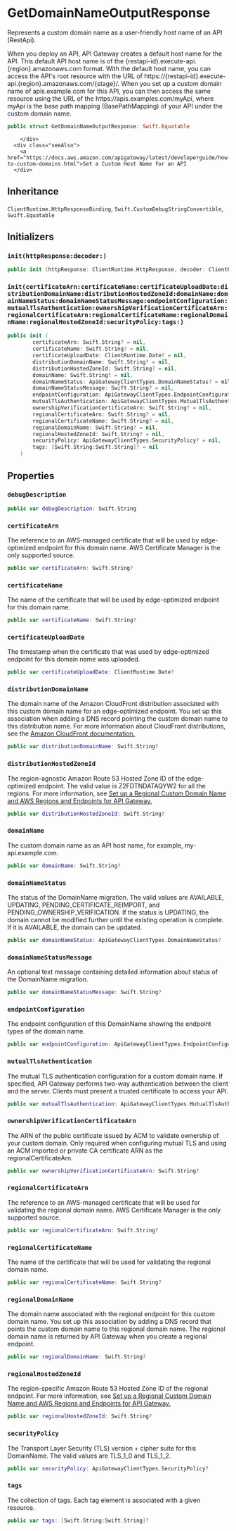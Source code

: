 # GetDomainNameOutputResponse

Represents a custom domain name as a user-friendly host name of an API (RestApi).

<div class="Remarks">
When you deploy an API, API Gateway creates a default host name for the API. This default API host name is of the {restapi-id}.execute-api.{region}.amazonaws.com format. With the default host name, you can access the API's root resource with the URL of https:​//{restapi-id}.execute-api.{region}.amazonaws.com/{stage}/. When you set up a custom domain name of apis.example.com for this API, you can then access the same resource using the URL of the https:​//apis.examples.com/myApi, where myApi is the base path mapping (BasePathMapping) of your API under the custom domain name.

``` swift
public struct GetDomainNameOutputResponse: Swift.Equatable 
```

``` 
    </div>
  <div class="seeAlso">
    <a href="https://docs.aws.amazon.com/apigateway/latest/developerguide/how-to-custom-domains.html">Set a Custom Host Name for an API
  </div>
```

## Inheritance

`ClientRuntime.HttpResponseBinding`, `Swift.CustomDebugStringConvertible`, `Swift.Equatable`

## Initializers

### `init(httpResponse:decoder:)`

``` swift
public init (httpResponse: ClientRuntime.HttpResponse, decoder: ClientRuntime.ResponseDecoder? = nil) throws 
```

### `init(certificateArn:certificateName:certificateUploadDate:distributionDomainName:distributionHostedZoneId:domainName:domainNameStatus:domainNameStatusMessage:endpointConfiguration:mutualTlsAuthentication:ownershipVerificationCertificateArn:regionalCertificateArn:regionalCertificateName:regionalDomainName:regionalHostedZoneId:securityPolicy:tags:)`

``` swift
public init (
        certificateArn: Swift.String? = nil,
        certificateName: Swift.String? = nil,
        certificateUploadDate: ClientRuntime.Date? = nil,
        distributionDomainName: Swift.String? = nil,
        distributionHostedZoneId: Swift.String? = nil,
        domainName: Swift.String? = nil,
        domainNameStatus: ApiGatewayClientTypes.DomainNameStatus? = nil,
        domainNameStatusMessage: Swift.String? = nil,
        endpointConfiguration: ApiGatewayClientTypes.EndpointConfiguration? = nil,
        mutualTlsAuthentication: ApiGatewayClientTypes.MutualTlsAuthentication? = nil,
        ownershipVerificationCertificateArn: Swift.String? = nil,
        regionalCertificateArn: Swift.String? = nil,
        regionalCertificateName: Swift.String? = nil,
        regionalDomainName: Swift.String? = nil,
        regionalHostedZoneId: Swift.String? = nil,
        securityPolicy: ApiGatewayClientTypes.SecurityPolicy? = nil,
        tags: [Swift.String:Swift.String]? = nil
    )
```

## Properties

### `debugDescription`

``` swift
public var debugDescription: Swift.String 
```

### `certificateArn`

The reference to an AWS-managed certificate that will be used by edge-optimized endpoint for this domain name. AWS Certificate Manager is the only supported source.

``` swift
public var certificateArn: Swift.String?
```

### `certificateName`

The name of the certificate that will be used by edge-optimized endpoint for this domain name.

``` swift
public var certificateName: Swift.String?
```

### `certificateUploadDate`

The timestamp when the certificate that was used by edge-optimized endpoint for this domain name was uploaded.

``` swift
public var certificateUploadDate: ClientRuntime.Date?
```

### `distributionDomainName`

The domain name of the Amazon CloudFront distribution associated with this custom domain name for an edge-optimized endpoint. You set up this association when adding a DNS record pointing the custom domain name to this distribution name. For more information about CloudFront distributions, see the <a target="_blank" href="https:​//aws.amazon.com/documentation/cloudfront/">Amazon CloudFront documentation.

``` swift
public var distributionDomainName: Swift.String?
```

### `distributionHostedZoneId`

The region-agnostic Amazon Route 53 Hosted Zone ID of the edge-optimized endpoint. The valid value is Z2FDTNDATAQYW2 for all the regions. For more information, see <a href="https:​//docs.aws.amazon.com/apigateway/latest/developerguide/apigateway-regional-api-custom-domain-create.html">Set up a Regional Custom Domain Name and <a href="https:​//docs.aws.amazon.com/general/latest/gr/rande.html#apigateway_region">AWS Regions and Endpoints for API Gateway.

``` swift
public var distributionHostedZoneId: Swift.String?
```

### `domainName`

The custom domain name as an API host name, for example, my-api.example.com.

``` swift
public var domainName: Swift.String?
```

### `domainNameStatus`

The status of the DomainName migration. The valid values are AVAILABLE, UPDATING, PENDING\_CERTIFICATE\_REIMPORT, and PENDING\_OWNERSHIP\_VERIFICATION. If the status is UPDATING, the domain cannot be modified further until the existing operation is complete. If it is AVAILABLE, the domain can be updated.

``` swift
public var domainNameStatus: ApiGatewayClientTypes.DomainNameStatus?
```

### `domainNameStatusMessage`

An optional text message containing detailed information about status of the DomainName migration.

``` swift
public var domainNameStatusMessage: Swift.String?
```

### `endpointConfiguration`

The endpoint configuration of this DomainName showing the endpoint types of the domain name.

``` swift
public var endpointConfiguration: ApiGatewayClientTypes.EndpointConfiguration?
```

### `mutualTlsAuthentication`

The mutual TLS authentication configuration for a custom domain name. If specified, API Gateway performs two-way authentication between the client and the server. Clients must present a trusted certificate to access your API.

``` swift
public var mutualTlsAuthentication: ApiGatewayClientTypes.MutualTlsAuthentication?
```

### `ownershipVerificationCertificateArn`

The ARN of the public certificate issued by ACM to validate ownership of your custom domain. Only required when configuring mutual TLS and using an ACM imported or private CA certificate ARN as the regionalCertificateArn.

``` swift
public var ownershipVerificationCertificateArn: Swift.String?
```

### `regionalCertificateArn`

The reference to an AWS-managed certificate that will be used for validating the regional domain name. AWS Certificate Manager is the only supported source.

``` swift
public var regionalCertificateArn: Swift.String?
```

### `regionalCertificateName`

The name of the certificate that will be used for validating the regional domain name.

``` swift
public var regionalCertificateName: Swift.String?
```

### `regionalDomainName`

The domain name associated with the regional endpoint for this custom domain name. You set up this association by adding a DNS record that points the custom domain name to this regional domain name. The regional domain name is returned by API Gateway when you create a regional endpoint.

``` swift
public var regionalDomainName: Swift.String?
```

### `regionalHostedZoneId`

The region-specific Amazon Route 53 Hosted Zone ID of the regional endpoint. For more information, see <a href="https:​//docs.aws.amazon.com/apigateway/latest/developerguide/apigateway-regional-api-custom-domain-create.html">Set up a Regional Custom Domain Name and  <a href="https:​//docs.aws.amazon.com/general/latest/gr/rande.html#apigateway_region">AWS Regions and Endpoints for API Gateway.

``` swift
public var regionalHostedZoneId: Swift.String?
```

### `securityPolicy`

The Transport Layer Security (TLS) version + cipher suite for this DomainName. The valid values are TLS\_1\_0 and TLS\_1\_2.

``` swift
public var securityPolicy: ApiGatewayClientTypes.SecurityPolicy?
```

### `tags`

The collection of tags. Each tag element is associated with a given resource.

``` swift
public var tags: [Swift.String:Swift.String]?
```
